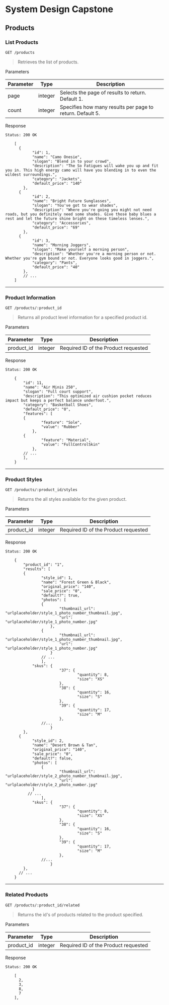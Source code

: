 System Design Capstone
====================

## Products

### List Products

`GET /products` 

> Retrieves the list of products.

Parameters

| Parameter | Type | Description |
|-----------|------|-------------|
|page|integer|Selects the page of results to return. Default 1.|
|count|integer|Specifies how many results per page to return. Default 5.|


Response

`Status: 200 OK`

```
    [
      {
            "id": 1,
            "name": "Camo Onesie",
            "slogan": "Blend in to your crowd",
            "description": "The So Fatigues will wake you up and fit you in. This high energy camo will have you blending in to even the wildest surroundings.",
            "category": "Jackets",
            "default_price": "140"
        },
      {
            "id": 2,
            "name": "Bright Future Sunglasses",
            "slogan": "You've got to wear shades",
            "description": "Where you're going you might not need roads, but you definitely need some shades. Give those baby blues a rest and let the future shine bright on these timeless lenses.",
            "category": "Accessories",
            "default_price": "69"
        },
      {
            "id": 3,
            "name": "Morning Joggers",
            "slogan": "Make yourself a morning person",
            "description": "Whether you're a morning person or not. Whether you're gym bound or not. Everyone looks good in joggers.",
            "category": "Pants",
            "default_price": "40"
        },
        // ...
    ]
 ```   
---

### Product Information

`GET /products/:product_id`

> Returns all product level information for a specified product id.

Parameters

| Parameter | Type | Description |
|-----------|------|-------------|
|product\_id|integer|Required ID of the Product requested|



Response

`Status: 200 OK`

```
    {
        "id": 11,
        "name": "Air Minis 250",
        "slogan": "Full court support",
        "description": "This optimized air cushion pocket reduces impact but keeps a perfect balance underfoot.",
        "category": "Basketball Shoes",
        "default_price": "0",
        "features": [
      	{
                "feature": "Sole",
                "value": "Rubber"
            },
      	{
                "feature": "Material",
                "value": "FullControlSkin"
            },
      	// ...
        ],
    }
```
---

### Product Styles

`GET /products/:product_id/styles`

> Returns the all styles available for the given product.

Parameters

| Parameter | Type | Description |
|-----------|------|-------------|
|product\_id|integer|Required ID of the Product requested|

Response

`Status: 200 OK`

```
    {
        "product_id": "1",
        "results": [
      	{
                "style_id": 1,
                "name": "Forest Green & Black",
                "original_price": "140",
                "sale_price": "0",
                "default?": true,
                "photos": [
      			{
                        "thumbnail_url": "urlplaceholder/style_1_photo_number_thumbnail.jpg",
                        "url": "urlplaceholder/style_1_photo_number.jpg"
                    },
      			{
                        "thumbnail_url": "urlplaceholder/style_1_photo_number_thumbnail.jpg",
                        "url": "urlplaceholder/style_1_photo_number.jpg"
                    }
      			// ...
                ],
            "skus": {
                    	"37": {
                        		"quantity": 8,
                        		"size": "XS"
                    	},
                    	"38": {
                        		"quantity": 16,
                        		"size": "S"
                    	},
                    	"39": {
                        		"quantity": 17,
                        		"size": "M"
                    	},
                //...
                	}
        },
      {
            "style_id": 2,
            "name": "Desert Brown & Tan",
            "original_price": "140",
            "sale_price": "0",
            "default?": false,
            "photos": [
      			{
                        "thumbnail_url": "urlplaceholder/style_2_photo_number_thumbnail.jpg",
                        "url": "urlplaceholder/style_2_photo_number.jpg"
            }
          // ...
                ],
            "skus": {
                    	"37": {
                        		"quantity": 8,
                        		"size": "XS"
                    	},
                    	"38": {
                        		"quantity": 16,
                        		"size": "S"
                    	},
                    	"39": {
                        		"quantity": 17,
                        		"size": "M"
                    	},
                //...
                	}
        },
      // ...
    }
```
---

### Related Products

`GET /products/:product_id/related`

> Returns the id's of products related to the product specified.

Parameters

| Parameter | Type | Description |
|-----------|------|-------------|
|product\_id|integer|Required ID of the Product requested|

Response

`Status: 200 OK`
```
    [
      2,
      3,
      8,
      7
    ],
```